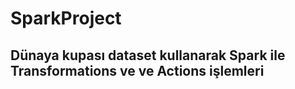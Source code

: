 # SparkProject
## Dünaya kupası dataset kullanarak Spark ile Transformations ve ve Actions işlemleri
